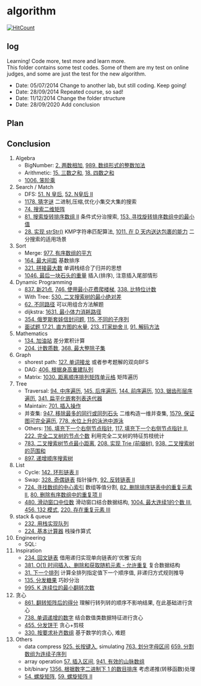 algorithm
=====

[![HitCount](http://hits.dwyl.com/skyczhao/algorithm.svg)](http://hits.dwyl.com/skyczhao/algorithm)

log
-----
Learning! Code more, test more and learn more.  
This folder contains some test codes. Some of them are my test on online judges, and some are just the test for the new algorithm.  
* Date: 05/07/2014 Change to another lab, but still coding. Keep going!  
* Date: 28/09/2014 Repeated course, so sad!  
* Date: 11/12/2014 Change the folder structure  
* Date: 28/09/2020 Add conclusion

Plan
-----

Conclusion
-----
1. Algebra
    - BigNumber: [2. 两数相加](leetcode/add-two-numbers.cpp), [989. 数组形式的整数加法](leetcode/Add2ArrayFormOfInt.java)
    - Arithmetic: [15. 三数之和](leetcode/3sum.cpp), [18. 四数之和](leetcode/4sum.cpp)
    - [1006. 笨阶乘](leetcode/ClumsyFactorial.java)
2. Search / Match
    - DFS: [51. N 皇后](leetcode/n-queens.cpp), [52. N皇后 II](leetcode/n-queens-ii.cpp)
    - [1178. 猜字谜](leetcode/NumberOfValidWordsForEachPuzzle.java) 二进制,压缩,优化小集交大集的搜索
    - [74. 搜索二维矩阵](leetcode/SearchS2dMatrix.java)
    - [81. 搜索旋转排序数组 II](leetcode/SearchInRotatedSortedArrayII.java) 条件式分治搜索, [153. 寻找旋转排序数组中的最小值](leetcode/FindMinimumInRotatedSortedArray.java)
    - [28. 实现 strStr()](leetcode/ImplementStrstr.java) KMP字符串匹配算法, [1011. 在 D 天内送达包裹的能力](leetcode/CapacityToShipPackagesWithinDDays.java) 二分搜索的适用场景
3. Sort
    - Merge: [977. 有序数组的平方](leetcode/SquaresOfASortedArray.java)
    - [164. 最大间距](leetcode/MaximumGap.java) 基数排序
    - [321. 拼接最大数](leetcode/CreateMaximumNumber.java) 单调栈结合了归并的思想
    - [1046. 最后一块石头的重量](leetcode/LastStoneWeight.java) 插入(排序), 注意插入尾部情形
3. Dynamic Programming
    - [837. 新21点](leetcode/new_21_game.java), [746. 使用最小花费爬楼梯](leetcode/MinCostClimbingStairs.java), [338. 比特位计数](leetcode/CountingBits.java)
    - With Tree: [530. 二叉搜索树的最小绝对差](leetcode/MinimumAbsoluteDifferenceInBst.java)
    - [62. 不同路径](leetcode/UniquePaths.java) 可以用组合方法解题
    - dijkstra: [1631. 最小体力消耗路径](leetcode/PathWithMinimumEffort.java)
    - [354. 俄罗斯套娃信封问题](leetcode/RussianDollEnvelopes.java), [115. 不同的子序列](leetcode/DistinctSubsequences.java)
    - [面试题 17.21. 直方图的水量](leetcode/VolumeOfHistogramLcci.java), [213. 打家劫舍 II](leetcode/HouseRobberII.java), [91. 解码方法](leetcode/DecodeWays.java)
4. Mathematics
    - [134. 加油站](leetcode/GasStation.java) 差分累积计算
    - [204. 计数质数](leetcode/CountPrimes.java), [368. 最大整除子集](leetcode/LargestDivisibleSubset.java)
5. Graph
    - shorest path: [127. 单词接龙](leetcode/WordLadder.java) 或者参考题解的双向BFS
    - DAG: [406. 根据身高重建队列](leetcode/QueueReconstructionByHeight.java)
    - Matrix: [1030. 距离顺序排列矩阵单元格](leetcode/MatrixCellsInDistanceOrder.java) 矩阵遍历
5. Tree
    - Traversal: [94. 中序遍历](leetcode/BinaryTreeInorderTraversal.java), [145. 后序遍历](leetcode/BinaryTreePostorderTraversal.java), [144. 前序遍历](leetcode/BinaryTreePreorderTraversal.java), [103. 锯齿形层序遍历](leetcode/BinaryTreeZigzagLevelOrderTraversal.java), [341. 扁平化嵌套列表迭代器](leetcode/FlattenNestedListIterator.java)
    - Maintain: [701. 插入操作](leetcode/BinarySearchTreeInsert.java)
    - 并查集: [947. 移除最多的同行或同列石头](leetcode/MostStonesRemoved.java) 二维构造一维并查集, [1579. 保证图可完全遍历](leetcode/RemoveMaxNumberOfEdges.java), [778. 水位上升的泳池中游泳](leetcode/SwimInRisingWater.java)
    - Others: [116. 填充下一个右侧节点指针](leetcode/PopulatingNextRightPointersInEachNode.java), [117. 填充下一个右侧节点指针 II](leetcode/PopulatingNextRightPointersInEachNodeII.java), [222. 完全二叉树的节点个数](leetcode/CountCompleteTreeNodes.java) 利用完全二叉树的特征剪枝统计
    - [783. 二叉搜索树节点最小距离](leetcode/MinimumDistanceBetweenBstNodes.java), [208. 实现 Trie (前缀树)](leetcode/ImplementTriePrefixTree.java), [938. 二叉搜索树的范围和](leetcode/RangeSumOfBst.java)
    - [897. 递增顺序搜索树](leetcode/IncreasingOrderSearchTree.java)
6. List
    - Cycle: [142. 环形链表 II](leetcode/LinkedListCycleII.java)
    - Swap: [328. 奇偶链表](leetcode/OddEvenLinkedList.java) 指针操作, [92. 反转链表 II](leetcode/ReverseLinkedListII.java)
    - [724. 寻找数组的中心索引](leetcode/FindPivotIndex.java) 数组等值分割, [82. 删除排序链表中的重复元素 II](leetcode/RemoveDuplicatesFromSortedListII.java), [80. 删除有序数组中的重复项 II](leetcode/RemoveDuplicatesFromSortedArrayII.java)
    - [480. 滑动窗口中位数](leetcode/SlidingWindowMedian.java) 滑动窗口结合数据结构, [1004. 最大连续1的个数 III](leetcode/MaxConsecutiveOnesIII.java), [456. 132 模式](leetcode/Pattern132.java), [220. 存在重复元素 III](leetcode/ContainsDuplicateIII.java)
7. stack & queue
    - [232. 用栈实现队列](leetcode/ImplementQueueUsingStacks.java)
    - [224. 基本计算器](leetcode/BasicCalculator.java) 栈操作算式
8. Engineering
    - SQL: 
9. Inspiration
    - [234. 回文链表](leetcode/PalindromeLinkedList.java) 借用递归实现单向链表的'优雅'反向
    - [381. O(1) 时间插入、删除和获取随机元素 - 允许重复](leetcode/IDRO1DuplicatesAllowed.java) 复合数据结构
    - [31. 下一个排列](leetcode/NextPermutation.java) 计算全排列指定值下一个顺序值, 非递归方式规则推导
    - [135. 分发糖果](leetcode/Candy.java) 巧妙分治
    - [995. K 连续位的最小翻转次数](leetcode/MinimumNumberKConsecutiveBitFlips.java)
10. 贪心
    - [861. 翻转矩阵后的得分](leetcode/ScoreAfterFlippingMatrix.java) 理解行转列转的顺序不影响结果, 在此基础进行贪心
    - [738. 单调递增的数字](leetcode/MonotoneIncreasingDigits.java) 结合数值类数据特征进行贪心
    - [455. 分发饼干](leetcode/AssignCookies.java) 贪心+剪枝
    - [330. 按要求补齐数组](leetcode/PatchingArray.java) 基于数学的贪心, 难题
11. Others
    - data compress [925. 长按键入](leetcode/LongPressedName.java), simulating [763. 划分字母区间](leetcode/PartitionLabels.java) [659. 分割数组为连续子序列](leetcode/SplitArrayIntoConsecutiveSubsequences.java)
    - array operation [57. 插入区间](leetcode/InsertInterval.java), [941. 有效的山脉数组](leetcode/ValidMountainArray.java)
    - bit/binary [1356. 根据数字二进制下 1 的数目排序](leetcode/SortIntByNumOf1.java) 考虑递推(转移函数)处理
    - [54. 螺旋矩阵](leetcode/SpiralMatrix.java), [59. 螺旋矩阵 II](leetcode/SpiralMatrixII.java)